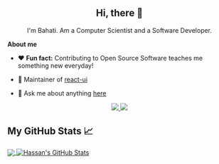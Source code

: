 

<h2 align="center">Hi, there 👋</h2>

<p align="center">I'm Bahati. Am a Computer Scientist and a Software Developer.<br/> 
</p>
<p align="center">
</p>

**About me**

- ❤️ <b>Fun fact:</b>&nbsp;Contributing to Open Source Software teaches me something new everyday!

<!------ - 💼 Am a Computer Scientist and a Software Developer. --->

<!---- - 📈 --->

- :construction_worker: Maintainer of <a href="https://github.com/OSCA-Kampala-Chapter/react-ui">react-ui</a>

<!-- - 👨‍💻 Software Engineer by day, Training Machine Learning models <a href="https://github.com/ai-uganda">@ai-uganda</a> by night -->

- 💬 Ask me about anything [here](https://github.com/HassanBahati/HassanBahati/issues/new)

<p align="center">
  <a href="https://twitter.com/HassanBahatiM">
   <img src="https://img.shields.io/badge/Twitter-blue?label=Twitter&logo=Twitter&style=for-the-badge" />
  </a>
  
  <a href="https://www.linkedin.com/in/hassanbahatimukisa/">
    <img src="https://img.shields.io/badge/LinkedIn-blue?label=LinkedIn&logo=LinkedIn&style=for-the-badge" />
  </a>

</p>

## My GitHub Stats &#x1f4c8;

<a href="https://github.com/HassanBahati/HassanBahati">
  <img align="center" src="https://github-readme-stats.vercel.app/api/top-langs/?username=HassanBahati&hide=java,html&title_color=ffffff&text_color=c9cacc&icon_color=2bbc8a&bg_color=1d1f21" />
</a>
<a href="https://github.com/HassanBahati">
  <img align="center" src="https://github-readme-stats.vercel.app/api?username=HassanBahati&show_icons=true&line_height=27&count_private=true&title_color=ffffff&text_color=c9cacc&icon_color=2bbc8a&bg_color=1d1f21" alt="Hassan's GitHub Stats" />
</a>
